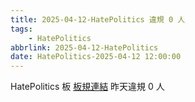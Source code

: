 ```yaml
---
title: 2025-04-12-HatePolitics 違規 0 人
tags:
    - HatePolitics
abbrlink: 2025-04-12-HatePolitics
date: HatePolitics-2025-04-12 12:00:00
---
```

HatePolitics 板 [板規連結](https://www.ptt.cc/bbs/HatePolitics/M.1617115262.A.D60.html)
昨天違規 0 人
